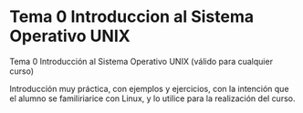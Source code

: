 # Tema 0 Introduccion al Sistema Operativo UNIX
Tema 0 Introducción al Sistema Operativo UNIX (válido para cualquier curso)  
  
Introducción muy práctica, con ejemplos y ejercicios, con la intención que el alumno se familiriarice con Linux, y lo utilice para la realización del curso.  
